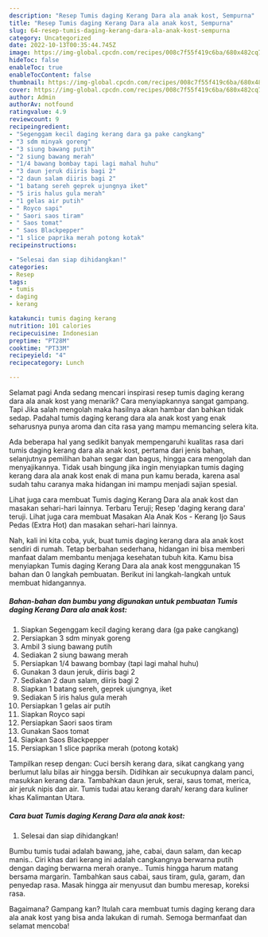 ```yaml
---
description: "Resep Tumis daging Kerang Dara ala anak kost, Sempurna"
title: "Resep Tumis daging Kerang Dara ala anak kost, Sempurna"
slug: 64-resep-tumis-daging-kerang-dara-ala-anak-kost-sempurna
category: Uncategorized
date: 2022-10-13T00:35:44.745Z
image: https://img-global.cpcdn.com/recipes/008c7f55f419c6ba/680x482cq70/tumis-daging-kerang-dara-ala-anak-kost-foto-resep-utama.jpg
hideToc: false
enableToc: true
enableTocContent: false
thumbnail: https://img-global.cpcdn.com/recipes/008c7f55f419c6ba/680x482cq70/tumis-daging-kerang-dara-ala-anak-kost-foto-resep-utama.jpg
cover: https://img-global.cpcdn.com/recipes/008c7f55f419c6ba/680x482cq70/tumis-daging-kerang-dara-ala-anak-kost-foto-resep-utama.jpg
author: Admin
authorAv: notfound
ratingvalue: 4.9
reviewcount: 9
recipeingredient:
- "Segenggam kecil daging kerang dara ga pake cangkang"
- "3 sdm minyak goreng"
- "3 siung bawang putih"
- "2 siung bawang merah"
- "1/4 bawang bombay tapi lagi mahal huhu"
- "3 daun jeruk diiris bagi 2"
- "2 daun salam diiris bagi 2"
- "1 batang sereh geprek ujungnya iket"
- "5 iris halus gula merah"
- "1 gelas air putih"
- " Royco sapi"
- " Saori saos tiram"
- " Saos tomat"
- " Saos Blackpepper"
- "1 slice paprika merah potong kotak"
recipeinstructions:

- "Selesai dan siap dihidangkan!"
categories:
- Resep
tags:
- tumis
- daging
- kerang

katakunci: tumis daging kerang 
nutrition: 101 calories
recipecuisine: Indonesian
preptime: "PT28M"
cooktime: "PT33M"
recipeyield: "4"
recipecategory: Lunch

---
```



Selamat pagi Anda sedang mencari inspirasi resep tumis daging kerang dara ala anak kost yang menarik? Cara menyiapkannya sangat gampang. Tapi Jika salah mengolah maka hasilnya akan hambar dan bahkan tidak sedap. Padahal tumis daging kerang dara ala anak kost yang enak seharusnya punya aroma dan cita rasa yang mampu memancing selera kita.


Ada beberapa hal yang sedikit banyak mempengaruhi kualitas rasa dari tumis daging kerang dara ala anak kost, pertama dari jenis bahan, selanjutnya pemilihan bahan segar dan bagus, hingga cara mengolah dan menyajikannya. Tidak usah bingung jika ingin menyiapkan tumis daging kerang dara ala anak kost enak di mana pun kamu berada, karena asal sudah tahu caranya maka hidangan ini mampu menjadi sajian spesial.

Lihat juga cara membuat Tumis daging Kerang Dara ala anak kost dan masakan sehari-hari lainnya. Terbaru Teruji; Resep &#39;daging kerang dara&#39; teruji. Lihat juga cara membuat Masakan Ala Anak Kos - Kerang Ijo Saus Pedas (Extra Hot) dan masakan sehari-hari lainnya.


Nah, kali ini kita coba, yuk, buat tumis daging kerang dara ala anak kost sendiri di rumah. Tetap berbahan sederhana, hidangan ini bisa memberi manfaat dalam membantu menjaga kesehatan tubuh kita. Kamu bisa menyiapkan Tumis daging Kerang Dara ala anak kost menggunakan 15 bahan dan 0 langkah pembuatan. Berikut ini langkah-langkah untuk membuat hidangannya.

<!--inarticleads1-->

##### Bahan-bahan dan bumbu yang digunakan untuk pembuatan Tumis daging Kerang Dara ala anak kost:

1. Siapkan Segenggam kecil daging kerang dara (ga pake cangkang)
1. Persiapkan 3 sdm minyak goreng
1. Ambil 3 siung bawang putih
1. Sediakan 2 siung bawang merah
1. Persiapkan 1/4 bawang bombay (tapi lagi mahal huhu)
1. Gunakan 3 daun jeruk, diiris bagi 2
1. Sediakan 2 daun salam, diiris bagi 2
1. Siapkan 1 batang sereh, geprek ujungnya, iket
1. Sediakan 5 iris halus gula merah
1. Persiapkan 1 gelas air putih
1. Siapkan  Royco sapi
1. Persiapkan  Saori saos tiram
1. Gunakan  Saos tomat
1. Siapkan  Saos Blackpepper
1. Persiapkan 1 slice paprika merah (potong kotak)


Tampilkan resep dengan: Cuci bersih kerang dara, sikat cangkang yang berlumut lalu bilas air hingga bersih. Didihkan air secukupnya dalam panci, masukkan kerang dara. Tambahkan daun jeruk, serai, saus tomat, merica, air jeruk nipis dan air. Tumis tudai atau kerang darah/ kerang dara kuliner khas Kalimantan Utara. 

<!--inarticleads2-->

##### Cara buat Tumis daging Kerang Dara ala anak kost:


1. Selesai dan siap dihidangkan!

Bumbu tumis tudai adalah bawang, jahe, cabai, daun salam, dan kecap manis.. Ciri khas dari kerang ini adalah cangkangnya berwarna putih dengan daging berwarna merah oranye.. Tumis hingga harum matang bersama margarin. Tambahkan saus cabai, saus tiram, gula, garam, dan penyedap rasa. Masak hingga air menyusut dan bumbu meresap, koreksi rasa. 

Bagaimana? Gampang kan? Itulah cara membuat tumis daging kerang dara ala anak kost yang bisa anda lakukan di rumah. Semoga bermanfaat dan selamat mencoba!
